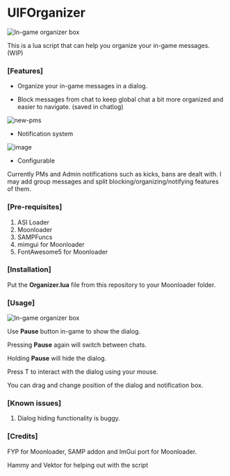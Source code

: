 # UIFOrganizer

![In-game organizer box](https://user-images.githubusercontent.com/39343333/160682409-713d0030-a655-4d1d-874a-c09c9ffeb3e9.png)

<p>This is a lua script that can help you organize your in-game messages. (WIP)</p>

### [Features]
* <p>Organize your in-game messages in a dialog.</p>
* <p>Block messages from chat to keep global chat a bit more organized and easier to navigate. (saved in chatlog)</p>

![new-pms](https://user-images.githubusercontent.com/39343333/160683501-9ab049f7-9122-4f3b-acd7-7ae81e3835ea.gif)

* <p>Notification system</p>

![image](https://user-images.githubusercontent.com/39343333/160683586-28ad7cf3-d180-42b5-8b09-f8a892f7680c.png)

* <p>Configurable</p>
<p>Currently PMs and Admin notifications such as kicks, bans are dealt with. I may add group messages and split blocking/organizing/notifying features of them.</p>

### [Pre-requisites]
1. ASI Loader
2. Moonloader
3. SAMPFuncs
4. mimgui for Moonloader
5. FontAwesome5 for Moonloader

### [Installation]
Put the __Organizer.lua__ file from this repository to your Moonloader folder.

### [Usage]
![In-game organizer box](https://user-images.githubusercontent.com/39343333/160682409-713d0030-a655-4d1d-874a-c09c9ffeb3e9.png)

<p>Use <b>Pause</b> button in-game to show the dialog.</p>
<p>Pressing <b>Pause</b> again will switch between chats.</p>
<p>Holding <b>Pause</b> will hide the dialog.</p>
<p>Press T to interact with the dialog using your mouse.</p>
<p>You can drag and change position of the dialog and notification box.</p>

### [Known issues]
1. Dialog hiding functionality is buggy.

### [Credits]
<p>FYP for Moonloader, SAMP addon and ImGui port for Moonloader.</p>
<p>Hammy and Vektor for helping out with the script</p>
